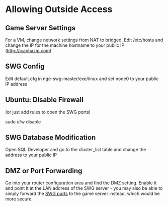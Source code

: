 # Allowing Outside Access

## Game Server Settings

For a VM, change network settings from NAT to bridged. Edit /etc/hosts and change the IP for the machine hostname to your public IP (http://icanhazip.com)

## SWG Config

Edit default.cfg in nge-swg-master/exe/linux and set node0 to your public IP address

## Ubuntu: Disable Firewall

(or just add rules to open the SWG ports)

sudo ufw disable

## SWG Database Modification

Open SQL Developer and go to the cluster_list table and change the address to your public IP

## DMZ or Port Forwarding

Go into your router configuration area and find the DMZ setting. Enable it and point it at the LAN address of the SWG server - you may also be able to simply forward the [SWG ports](ports) to the game server instead, which would be more secure.
   
